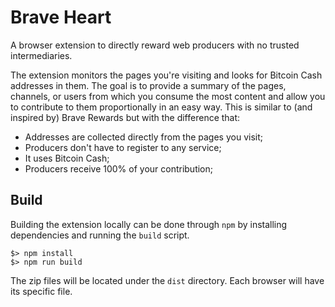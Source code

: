 Brave Heart
===========

A browser extension to directly reward web producers with no trusted intermediaries.

The extension monitors the pages you're visiting and looks for Bitcoin Cash addresses in them. The goal is to provide a summary of the pages, channels, or users from which you consume the most content and allow you to contribute to them proportionally in an easy way. This is similar to (and inspired by) Brave Rewards but with the difference that:

  * Addresses are collected directly from the pages you visit;
  * Producers don't have to register to any service;
  * It uses Bitcoin Cash;
  * Producers receive 100% of your contribution;

Build
-----

Building the extension locally can be done through `npm` by installing dependencies and running the `build` script.

```
$> npm install
$> npm run build
```

The zip files will be located under the `dist` directory. Each browser will have its specific file.